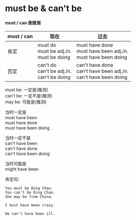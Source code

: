 # must be & can't be

#### must / can 表推测

| must / can | 现在                                                   | 过去                                                                        |
|------------|------------------------------------------------------|---------------------------------------------------------------------------|
| 肯定         | must do <br/> must be adj./n. <br/> must be doing    | must have done <br/> must have been adj./n. <br/> must have been doing    |
| 否定         | can't do <br/> can't be adj./n. <br/> can't be doing | can't have done <br/> can't have been adj./n. <br/> can't have been doing |

must be: 一定是(推测) \
can't be: 一定不是(推测) \
may be: 可能是(推测)

当时一定是 \
must have been \
must have done \
must have been doing

当时一定不是 \
can't have been \
can't have done \
can't have been doing

当时可能是 \
might have been

肯定句:

```text
You must be Ding Chao.
You can't be Ding Chao.
She may be from China.

I must have been crazy.

He can't have been ill.
```